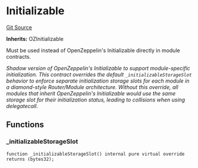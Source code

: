 # Initializable
[Git Source](https://github.com/CavalRe/cavalre-contracts/blob/b96f8602f431eb4f1948c1233246d58b344ea36f/src/utilities/Initializable.sol)

**Inherits:**
OZInitializable

Must be used instead of OpenZeppelin's Initializable directly in module contracts.

*Shadow version of OpenZeppelin's Initializable to support module-specific initialization.
This contract overrides the default `_initializableStorageSlot` behavior to enforce separate
initialization storage slots for each module in a diamond-style Router/Module architecture.
Without this override, all modules that inherit OpenZeppelin's Initializable would use the
same storage slot for their initialization status, leading to collisions when using delegatecall.*


## Functions
### _initializableStorageSlot


```solidity
function _initializableStorageSlot() internal pure virtual override returns (bytes32);
```

